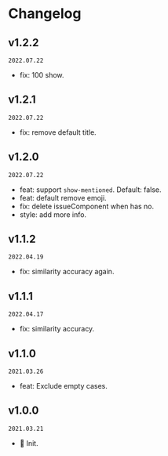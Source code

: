 # Changelog

## v1.2.2

`2022.07.22`

- fix: 100 show.

## v1.2.1

`2022.07.22`

- fix: remove default title.

## v1.2.0

`2022.07.22`

- feat: support `show-mentioned`. Default: false.
- feat: default remove emoji.
- fix: delete issueComponent when has no.
- style: add more info.

## v1.1.2

`2022.04.19`

- fix: similarity accuracy again.

## v1.1.1

`2022.04.17`

- fix: similarity accuracy.

## v1.1.0

`2021.03.26`

- feat: Exclude empty cases.

## v1.0.0

`2021.03.21`

- 🎉 Init.
